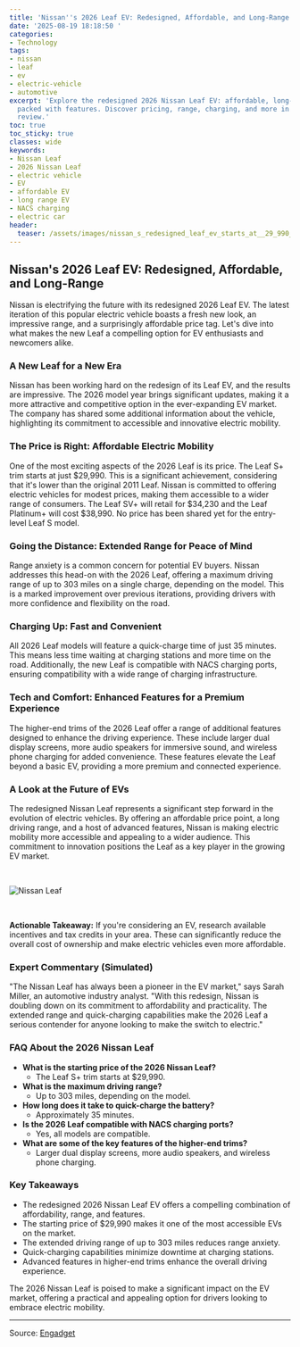 ```yaml
---
title: 'Nissan''s 2026 Leaf EV: Redesigned, Affordable, and Long-Range'
date: '2025-08-19 18:18:50 '
categories:
- Technology
tags:
- nissan
- leaf
- ev
- electric-vehicle
- automotive
excerpt: 'Explore the redesigned 2026 Nissan Leaf EV: affordable, long-range, and
  packed with features. Discover pricing, range, charging, and more in this in-depth
  review.'
toc: true
toc_sticky: true
classes: wide
keywords:
- Nissan Leaf
- 2026 Nissan Leaf
- electric vehicle
- EV
- affordable EV
- long range EV
- NACS charging
- electric car
header:
  teaser: /assets/images/nissan_s_redesigned_leaf_ev_starts_at__29_990_20250819181850.jpg
---
```


## Nissan's 2026 Leaf EV: Redesigned, Affordable, and Long-Range

Nissan is electrifying the future with its redesigned 2026 Leaf EV. The latest iteration of this popular electric vehicle boasts a fresh new look, an impressive range, and a surprisingly affordable price tag. Let's dive into what makes the new Leaf a compelling option for EV enthusiasts and newcomers alike.

### A New Leaf for a New Era

Nissan has been working hard on the redesign of its Leaf EV, and the results are impressive. The 2026 model year brings significant updates, making it a more attractive and competitive option in the ever-expanding EV market. The company has shared some additional information about the vehicle, highlighting its commitment to accessible and innovative electric mobility.

### The Price is Right: Affordable Electric Mobility

One of the most exciting aspects of the 2026 Leaf is its price. The Leaf S+ trim starts at just $29,990. This is a significant achievement, considering that it's lower than the original 2011 Leaf. Nissan is committed to offering electric vehicles for modest prices, making them accessible to a wider range of consumers. The Leaf SV+ will retail for $34,230 and the Leaf Platinum+ will cost $38,990. No price has been shared yet for the entry-level Leaf S model.

### Going the Distance: Extended Range for Peace of Mind

Range anxiety is a common concern for potential EV buyers. Nissan addresses this head-on with the 2026 Leaf, offering a maximum driving range of up to 303 miles on a single charge, depending on the model. This is a marked improvement over previous iterations, providing drivers with more confidence and flexibility on the road.

### Charging Up: Fast and Convenient



All 2026 Leaf models will feature a quick-charge time of just 35 minutes. This means less time waiting at charging stations and more time on the road. Additionally, the new Leaf is compatible with NACS charging ports, ensuring compatibility with a wide range of charging infrastructure.

### Tech and Comfort: Enhanced Features for a Premium Experience

The higher-end trims of the 2026 Leaf offer a range of additional features designed to enhance the driving experience. These include larger dual display screens, more audio speakers for immersive sound, and wireless phone charging for added convenience. These features elevate the Leaf beyond a basic EV, providing a more premium and connected experience.

### A Look at the Future of EVs

The redesigned Nissan Leaf represents a significant step forward in the evolution of electric vehicles. By offering an affordable price point, a long driving range, and a host of advanced features, Nissan is making electric mobility more accessible and appealing to a wider audience. This commitment to innovation positions the Leaf as a key player in the growing EV market.

<br>

![Nissan Leaf](https://o.aolcdn.com/images/dims?image_uri=https%3A%2F%2Fs.yimg.com%2Fos%2Fcreatr-uploaded-images%2F2025-08%2F9f9da9d0-7d24-11f0-bbff-1c9740a7cd8e&resize=1400%2C933&client=19f2b5e49a271b2bde77&signature=692ba718a6008f3db572f9181111b46bab4d34ee)

<br>

**Actionable Takeaway:** If you're considering an EV, research available incentives and tax credits in your area. These can significantly reduce the overall cost of ownership and make electric vehicles even more affordable.

### Expert Commentary (Simulated)

"The Nissan Leaf has always been a pioneer in the EV market," says Sarah Miller, an automotive industry analyst. "With this redesign, Nissan is doubling down on its commitment to affordability and practicality. The extended range and quick-charging capabilities make the 2026 Leaf a serious contender for anyone looking to make the switch to electric."

### FAQ About the 2026 Nissan Leaf

*   **What is the starting price of the 2026 Nissan Leaf?**
    *   The Leaf S+ trim starts at $29,990.
*   **What is the maximum driving range?**
    *   Up to 303 miles, depending on the model.
*   **How long does it take to quick-charge the battery?**
    *   Approximately 35 minutes.
*   **Is the 2026 Leaf compatible with NACS charging ports?**
    *   Yes, all models are compatible.
*   **What are some of the key features of the higher-end trims?**
    *   Larger dual display screens, more audio speakers, and wireless phone charging.

### Key Takeaways

*   The redesigned 2026 Nissan Leaf EV offers a compelling combination of affordability, range, and features.
*   The starting price of $29,990 makes it one of the most accessible EVs on the market.
*   The extended driving range of up to 303 miles reduces range anxiety.
*   Quick-charging capabilities minimize downtime at charging stations.
*   Advanced features in higher-end trims enhance the overall driving experience.

The 2026 Nissan Leaf is poised to make a significant impact on the EV market, offering a practical and appealing option for drivers looking to embrace electric mobility.

---

Source: [Engadget](https://www.engadget.com/transportation/evs/nissans-redesigned-leaf-ev-starts-at-29990-181520692.html?src=rss)